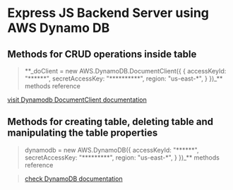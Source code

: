# Express JS Backend Server using AWS Dynamo DB

## Methods for CRUD operations inside table

> \*\*\_doClient = new AWS.DynamoDB.DocumentClient({
> {
> accessKeyId: "\*\*\*\*\*\*",
> secretAccessKey: "\*\*\*\*\*\*\*\*\*\*",
> region: "us-east-\*",
> }
> })\_\*\* methods reference

<a href="https://docs.aws.amazon.com/AWSJavaScriptSDK/latest/AWS/DynamoDB/DocumentClient.html" target="_blank">visit Dynamodb DocumentClient documentation</a>

## Methods for creating table, deleting table and manipulating the table properties

> dynamodb = new AWS.DynamoDB({
> accessKeyId: "\*\*\*\*\*\*",
> secretAccessKey: "\*\*\*\*\*\*\*\*\*",
> region: "us-east-\*",
> }
> })\_\*\* methods reference

> <a href="https://docs.aws.amazon.com/AWSJavaScriptSDK/latest/AWS/DynamoDB.html#deleteTable-property" target="_blank"> check DynamoDB documentation </a>
